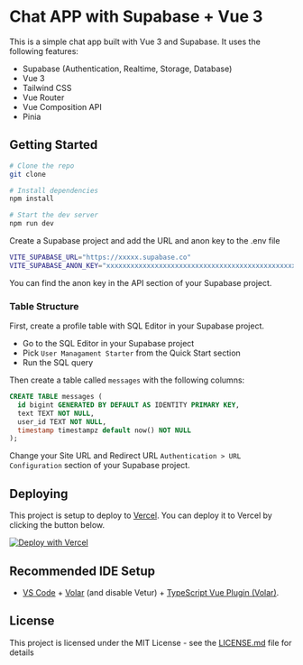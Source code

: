 # Chat APP with Supabase + Vue 3

This is a simple chat app built with Vue 3 and Supabase. It uses the following features:

- Supabase (Authentication, Realtime, Storage, Database)
- Vue 3
- Tailwind CSS
- Vue Router
- Vue Composition API
- Pinia

## Getting Started

```bash
# Clone the repo
git clone

# Install dependencies
npm install

# Start the dev server
npm run dev
```

Create a Supabase project and add the URL and anon key to the .env file
```bash
VITE_SUPABASE_URL="https://xxxxx.supabase.co"
VITE_SUPABASE_ANON_KEY="xxxxxxxxxxxxxxxxxxxxxxxxxxxxxxxxxxxxxxxxxxxxxxxxxxxxxxxxxxxxxxxx"
```
You can find the anon key in the API section of your Supabase project.

### Table Structure

First, create a profile table with SQL Editor in your Supabase project.
- Go to the SQL Editor in your Supabase project
- Pick `User Managament Starter` from the Quick Start section
- Run the SQL query

Then create a table called `messages` with the following columns:
```sql
CREATE TABLE messages (
  id bigint GENERATED BY DEFAULT AS IDENTITY PRIMARY KEY,
  text TEXT NOT NULL,
  user_id TEXT NOT NULL,
  timestamp timestampz default now() NOT NULL
);
```

Change your Site URL and Redirect URL `Authentication > URL Configuration` section of your Supabase project.


## Deploying

This project is setup to deploy to [Vercel](https://vercel.com/). You can deploy it to Vercel by clicking the button below.

[![Deploy with Vercel](https://vercel.com/button)](https://vercel.com/new/clone?repository-url=https%3A%2F%2Fgithub.com%2Fafsakar%2Fsupabase-chat)

## Recommended IDE Setup

- [VS Code](https://code.visualstudio.com/) + [Volar](https://marketplace.visualstudio.com/items?itemName=Vue.volar) (and disable Vetur) + [TypeScript Vue Plugin (Volar)](https://marketplace.visualstudio.com/items?itemName=Vue.vscode-typescript-vue-plugin).

## License

This project is licensed under the MIT License - see the [LICENSE.md](LICENSE.md) file for details